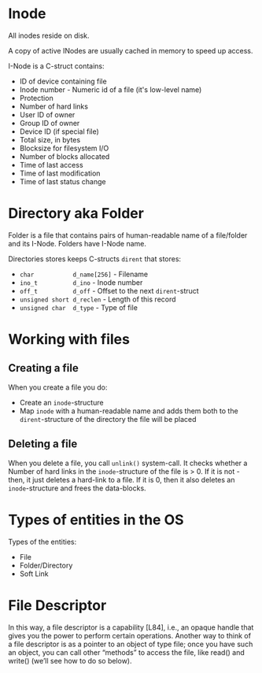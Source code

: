 #                  Inode

All inodes reside on disk.

A copy of active INodes are usually cached in memory to speed up access.

I-Node is a C-struct contains:
* ID of device containing file
* Inode number - Numeric id of a file (it's low-level name)
* Protection
* Number of hard links
* User ID of owner
* Group ID of owner
* Device ID (if special file)
* Total size, in bytes
* Blocksize for filesystem I/O
* Number of blocks allocated
* Time of last access
* Time of last modification
* Time of last status change









#                  Directory aka Folder

Folder is a file that contains pairs of human-readable name of a file/folder and its I-Node.
Folders have I-Node name.

Directories stores keeps C-structs `dirent` that stores:
* `char           d_name[256]` - Filename
* `ino_t          d_ino`       - Inode number
* `off_t          d_off`       - Offset to the next `dirent`-struct
* `unsigned short d_reclen`    - Length of this record
* `unsigned char  d_type`      - Type of file









#                  Working with files

##                 Creating a file

When you create a file you do:
* Create an `inode`-structure
* Map `inode` with a human-readable name and adds them both to the `dirent`-structure of the directory the file will be placed









##                 Deleting a file

When you delete a file, you call `unlink()` system-call. It checks whether a Number of hard links in the `inode`-structure of the file is > 0. If it is not - then, it just deletes a hard-link to a file. If it is 0, then it also deletes an `inode`-structure and frees the data-blocks.









#                  Types of entities in the OS

Types of the entities:
* File
* Folder/Directory
* Soft Link









#                  File Descriptor

In this way, a file descriptor is a capability [L84], i.e., an opaque handle that gives you the power to perform certain operations. Another way to think of a file descriptor is as a pointer to an object of type file; once you have such an object, you can call other “methods” to access the file, like read() and write() (we’ll see how to do so below).